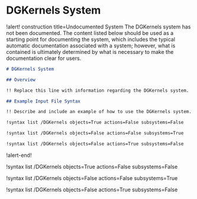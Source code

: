 # DGKernels System

!alert! construction title=Undocumented System
The DGKernels system has not been documented. The content listed below should be used as a starting
point for documenting the system, which includes the typical automatic documentation associated with
a system; however, what is contained is ultimately determined by what is necessary to make the
documentation clear for users.

```markdown
# DGKernels System

## Overview

!! Replace this line with information regarding the DGKernels system.

## Example Input File Syntax

!! Describe and include an example of how to use the DGKernels system.

!syntax list /DGKernels objects=True actions=False subsystems=False

!syntax list /DGKernels objects=False actions=False subsystems=True

!syntax list /DGKernels objects=False actions=True subsystems=False
```
!alert-end!

!syntax list /DGKernels objects=True actions=False subsystems=False

!syntax list /DGKernels objects=False actions=False subsystems=True

!syntax list /DGKernels objects=False actions=True subsystems=False
